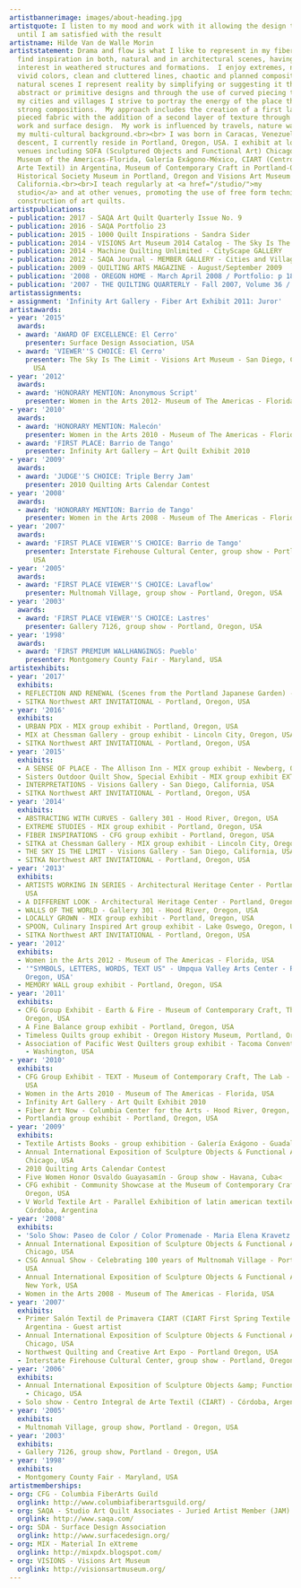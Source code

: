 ```yaml
---
artistbannerimage: images/about-heading.jpg
artistquote: I listen to my mood and work with it allowing the design to evolve spontaneously
  until I am satisfied with the result
artistname: Hilde Van de Walle Morin
artiststatement: Drama and flow is what I like to represent in my fiber work.  I
  find inspiration in both, natural and in architectural scenes, having a particular
  interest in weathered structures and formations.  I enjoy extremes, neutral and
  vivid colors, clean and cluttered lines, chaotic and planned compositions.  In my
  natural scenes I represent reality by simplifying or suggesting it through either
  abstract or primitive designs and through the use of curved piecing techniques.  In
  my cities and villages I strive to portray the energy of the place through the use
  strong compositions.  My approach includes the creation of a first layer of improvised
  pieced fabric with the addition of a second layer of texture through extensive thread
  work and surface design.  My work is influenced by travels, nature walks and by
  my multi-cultural background.<br><br> I was born in Caracas, Venezuela. Of Belgian
  descent, I currently reside in Portland, Oregon, USA. I exhibit at local and international
  venues including SOFA (Sculptured Objects and Functional Art) Chicago and New York,
  Museum of the Americas-Florida, Galería Exágono-México, CIART (Centro Integral de
  Arte Textil) in Argentina, Museum of Contemporary Craft in Portland-Oregon, Oregon
  Historical Society Museum in Portland, Oregon and Visions Art Museum in San Diego,
  California.<br><br>I teach regularly at <a href="/studio/">my
  studio</a> and at other venues, promoting the use of free form techniques in the
  construction of art quilts.
artistpublications:
- publication: 2017 - SAQA Art Quilt Quarterly Issue No. 9
- publication: 2016 - SAQA Portfolio 23
- publication: 2015 - 1000 Quilt Inspirations - Sandra Sider
- publication: 2014 - VISIONS Art Museum 2014 Catalog - The Sky Is The Limit
- publication: 2014 - Machine Quilting Unlimited - CityScape GALLERY
- publication: 2012 - SAQA Journal - MEMBER GALLERY - Cities and Villages - Fall 2012
- publication: 2009 - QUILTING ARTS MAGAZINE - August/September 2009
- publication: '2008 - OREGON HOME - March April 2008 / Portfolio: p 18'
- publication: '2007 - THE QUILTING QUARTERLY - Fall 2007, Volume 36 / Number 3 / #139 pp 26-27'
artistassignments:
- assignment: 'Infinity Art Gallery - Fiber Art Exhibit 2011: Juror'
artistawards:
- year: '2015'
  awards:
  - award: 'AWARD OF EXCELLENCE: El Cerro'
    presenter: Surface Design Association, USA
  - award: 'VIEWER''S CHOICE: El Cerro'
    presenter: The Sky Is The Limit - Visions Art Museum - San Diego, California,
      USA
- year: '2012'
  awards:
  - award: 'HONORARY MENTION: Anonymous Script'
    presenter: Women in the Arts 2012- Museum of The Americas - Florida, USA
- year: '2010'
  awards:
  - award: 'HONORARY MENTION: Malecón'
    presenter: Women in the Arts 2010 - Museum of The Americas - Florida, USA
  - award: 'FIRST PLACE: Barrio de Tango'
    presenter: Infinity Art Gallery – Art Quilt Exhibit 2010
- year: '2009'
  awards:
  - award: 'JUDGE''S CHOICE: Triple Berry Jam'
    presenter: 2010 Quilting Arts Calendar Contest
- year: '2008'
  awards:
  - award: 'HONORARY MENTION: Barrio de Tango'
    presenter: Women in the Arts 2008 - Museum of The Americas - Florida, USA
- year: '2007'
  awards:
  - award: 'FIRST PLACE VIEWER''S CHOICE: Barrio de Tango'
    presenter: Interstate Firehouse Cultural Center, group show - Portland, Oregon,
      USA
- year: '2005'
  awards:
  - award: 'FIRST PLACE VIEWER''S CHOICE: Lavaflow'
    presenter: Multnomah Village, group show - Portland, Oregon, USA
- year: '2003'
  awards:
  - award: 'FIRST PLACE VIEWER''S CHOICE: Lastres'
    presenter: Gallery 7126, group show - Portland, Oregon, USA
- year: '1998'
  awards:
  - award: 'FIRST PREMIUM WALLHANGINGS: Pueblo'
    presenter: Montgomery County Fair - Maryland, USA
artistexhibits:
- year: '2017'
  exhibits:
  - REFLECTION AND RENEWAL (Scenes from the Portland Japanese Garden) - MIX group exhibit - Portland, Oregon, USA
  - SITKA Northwest ART INVITATIONAL - Portland, Oregon, USA
- year: '2016'
  exhibits:
  - URBAN PDX - MIX group exhibit - Portland, Oregon, USA
  - MIX at Chessman Gallery - group exhibit - Lincoln City, Oregon, USA
  - SITKA Northwest ART INVITATIONAL - Portland, Oregon, USA
- year: '2015'
  exhibits:
  - A SENSE OF PLACE - The Allison Inn - MIX group exhibit - Newberg, Oregon, USA
  - Sisters Outdoor Quilt Show, Special Exhibit - MIX group exhibit EXTREME STUDIES - Sisters, Oregon, USA
  - INTERPRETATIONS - Visions Gallery - San Diego, California, USA
  - SITKA Northwest ART INVITATIONAL - Portland, Oregon, USA
- year: '2014'
  exhibits:
  - ABSTRACTING WITH CURVES - Gallery 301 - Hood River, Oregon, USA
  - EXTREME STUDIES - MIX group exhibit - Portland, Oregon, USA
  - FIBER INSPIRATIONS - CFG group exhibit - Portland, Oregon, USA
  - SITKA at Chessman Gallery - MIX group exhibit - Lincoln City, Oregon, USA
  - THE SKY IS THE LIMIT - Visions Gallery - San Diego, California, USA
  - SITKA Northwest ART INVITATIONAL - Portland, Oregon, USA
- year: '2013'
  exhibits:
  - ARTISTS WORKING IN SERIES - Architectural Heritage Center - Portland, Oregon,
    USA
  - A DIFFERENT LOOK - Architectural Heritage Center - Portland, Oregon, USA
  - WALLS OF THE WORLD - Gallery 301 - Hood River, Oregon, USA
  - LOCALLY GROWN - MIX group exhibit - Portland, Oregon, USA
  - SPOON, Culinary Inspired Art group exhibit - Lake Oswego, Oregon, USA
  - SITKA Northwest ART INVITATIONAL - Portland, Oregon, USA
- year: '2012'
  exhibits:
  - Women in the Arts 2012 - Museum of The Americas - Florida, USA
  - '"SYMBOLS, LETTERS, WORDS, TEXT US" - Umpqua Valley Arts Center - Roseburg,
    Oregon, USA'
  - MEMORY WALL group exhibit - Portland, Oregon, USA
- year: '2011'
  exhibits:
  - CFG Group Exhibit - Earth & Fire - Museum of Contemporary Craft, The Lab - Portland,
    Oregon, USA
  - A Fine Balance group exhibit - Portland, Oregon, USA
  - Timeless Quilts group exhibit - Oregon History Museum, Portland, Oregon, USA
  - Association of Pacific West Quilters group exhibit - Tacoma Convention Center
    - Washington, USA
- year: '2010'
  exhibits:
  - CFG Group Exhibit - TEXT - Museum of Contemporary Craft, The Lab - Portland, Oregon,
    USA
  - Women in the Arts 2010 - Museum of The Americas - Florida, USA
  - Infinity Art Gallery - Art Quilt Exhibit 2010
  - Fiber Art Now - Columbia Center for the Arts - Hood River, Oregon, USA
  - Portlandia group exhibit - Portland, Oregon, USA
- year: '2009'
  exhibits:
  - Textile Artists Books - group exhibition - Galería Exágono - Guadalajara, México
  - Annual International Exposition of Sculpture Objects & Functional Art (SOFA) -
    Chicago, USA
  - 2010 Quilting Arts Calendar Contest
  - Five Women Honor Osvaldo Guayasamín - Group show - Havana, Cuba<
  - CFG exhibit - Community Showcase at the Museum of Contemporary Craft - Portland,
    Oregon, USA
  - V World Textile Art - Parallel Exhibition of latin american textile artists -
    Córdoba, Argentina
- year: '2008'
  exhibits:
  - 'Solo Show: Paseo de Color / Color Promenade - Maria Elena Kravetz Gallery, Argentina'
  - Annual International Exposition of Sculpture Objects & Functional Art (SOFA) -
    Chicago, USA
  - CSG Annual Show - Celebrating 100 years of Multnomah Village - Portland, Oregon,
    USA
  - Annual International Exposition of Sculpture Objects & Functional Art (SOFA) -
    New York, USA
  - Women in the Arts 2008 - Museum of The Americas - Florida, USA
- year: '2007'
  exhibits:
  - Primer Salón Textil de Primavera CIART (CIART First Spring Textile Gallery), Córdoba,
    Argentina - Guest artist
  - Annual International Exposition of Sculpture Objects & Functional Art (SOFA) -
    Chicago, USA
  - Northwest Quilting and Creative Art Expo - Portland Oregon, USA
  - Interstate Firehouse Cultural Center, group show - Portland, Oregon, USA
- year: '2006'
  exhibits:
  - Annual International Exposition of Sculpture Objects &amp; Functional Art (SOFA)
    - Chicago, USA
  - Solo show - Centro Integral de Arte Textil (CIART) - Córdoba, Argentina
- year: '2005'
  exhibits:
  - Multnomah Village, group show, Portland - Oregon, USA
- year: '2003'
  exhibits:
  - Gallery 7126, group show, Portland - Oregon, USA
- year: '1998'
  exhibits:
  - Montgomery County Fair - Maryland, USA
artistmemberships:
- org: CFG - Columbia FiberArts Guild
  orglink: http://www.columbiafiberartsguild.org/
- org: SAQA - Studio Art Quilt Associates - Juried Artist Member (JAM)
  orglink: http://www.saqa.com/
- org: SDA - Surface Design Association
  orglink: http://www.surfacedesign.org/
- org: MIX - Material In eXtreme
  orglink: http://mixpdx.blogspot.com/
- org: VISIONS - Visions Art Museum
  orglink: http://visionsartmuseum.org/
---
```


